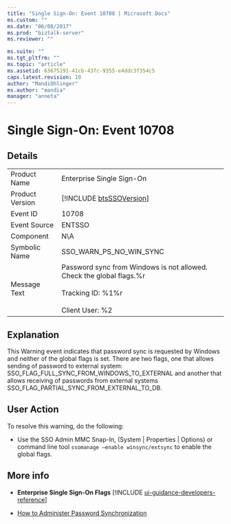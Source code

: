 ```yaml
---
title: "Single Sign-On: Event 10708 | Microsoft Docs"
ms.custom: ""
ms.date: "06/08/2017"
ms.prod: "biztalk-server"
ms.reviewer: ""

ms.suite: ""
ms.tgt_pltfrm: ""
ms.topic: "article"
ms.assetid: 63675191-41cb-43fc-9355-e4ddc3f354c5
caps.latest.revision: 10
author: "MandiOhlinger"
ms.author: "mandia"
manager: "anneta"
---
```

# Single Sign-On: Event 10708
## Details  

|                 |                                                                                                                                |
|-----------------|--------------------------------------------------------------------------------------------------------------------------------|
|  Product Name   |                                                   Enterprise Single Sign-On                                                    |
| Product Version |                                  [!INCLUDE [btsSSOVersion](../includes/btsssoversion-md.md)]                                   |
|    Event ID     |                                                             10708                                                              |
|  Event Source   |                                                             ENTSSO                                                             |
|    Component    |                                                              N\A                                                               |
|  Symbolic Name  |                                                    SSO_WARN_PS_NO_WIN_SYNC                                                     |
|  Message Text   | Password sync from Windows is not allowed. Check the global flags.%r<br /><br /> Tracking ID: %1%r<br /><br /> Client User: %2 |

## Explanation  
 This Warning event indicates that password sync is requested by Windows and neither of the global flags is set. There are two flags, one that allows sending of password to external system: SSO_FLAG_FULL_SYNC_FROM_WINDOWS_TO_EXTERNAL and another that allows receiving of passwords from external systems SSO_FLAG_PARTIAL_SYNC_FROM_EXTERNAL_TO_DB.  

## User Action  
 To resolve this warning, do the following:  

-   Use the SSO Admin MMC Snap-In, (System &#124; Properties &#124; Options) or command line tool  `ssomanage –enable winsync/extsync` to enable the global flags.  

## More info

- <strong>Enterprise Single Sign-On Flags</strong> [!INCLUDE [ui-guidance-developers-reference](../includes/ui-guidance-developers-reference.md)]

- [How to Administer Password Synchronization](../core/how-to-administer-password-synchronization.md)
